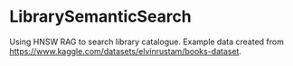 # LibrarySemanticSearch
Using HNSW RAG to search library catalogue. Example data created from https://www.kaggle.com/datasets/elvinrustam/books-dataset.
